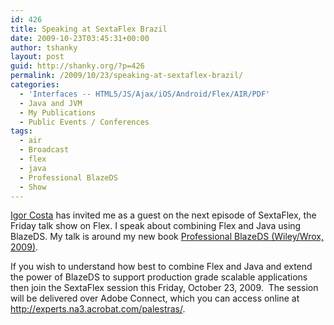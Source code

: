 ```yaml
---
id: 426
title: Speaking at SextaFlex Brazil
date: 2009-10-23T03:45:31+00:00
author: tshanky
layout: post
guid: http://shanky.org/?p=426
permalink: /2009/10/23/speaking-at-sextaflex-brazil/
categories:
  - 'Interfaces -- HTML5/JS/Ajax/iOS/Android/Flex/AIR/PDF'
  - Java and JVM
  - My Publications
  - Public Events / Conferences
tags:
  - air
  - Broadcast
  - flex
  - java
  - Professional BlazeDS
  - Show
---
```

<a title="Igor Costa" href="http://www.igorcosta.org/" target="_blank">Igor Costa</a> has invited me as a guest on the next episode of SextaFlex, the Friday talk show on Flex. I speak about combining Flex and Java using BlazeDS. My talk is around my new book <a title="Professional BlazeDS (Wiley/Wrox, 2009)" href="http://www.amazon.com/Professional-BlazeDS-Creating-Internet-Applications/dp/0470464895/" target="_blank">Professional BlazeDS (Wiley/Wrox, 2009)</a>.

If you wish to understand how best to combine Flex and Java and extend the power of BlazeDS to support production grade scalable applications then join the SextaFlex session this Friday, October 23, 2009.  The session will be delivered over Adobe Connect, which you can access online at <a title="SextaFlex Brazil" href="http://experts.na3.acrobat.com/palestras/" target="_blank">http://experts.na3.acrobat.com/palestras/</a>.